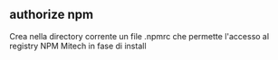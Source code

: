 ## authorize npm

Crea nella directory corrente un file .npmrc che permette l'accesso al registry NPM Mitech in fase di install